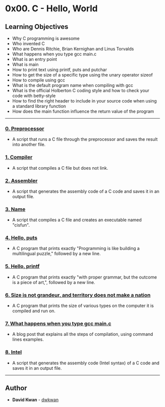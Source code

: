 # 0x00. C - Hello, World

## Learning Objectives

* Why C programming is awesome
* Who invented C
* Who are Dennis Ritchie, Brian Kernighan and Linus Torvalds
* What happens when you type gcc main.c
* What is an entry point
* What is main
* How to print text using printf, puts and putchar
* How to get the size of a specific type using the unary operator sizeof
* How to compile using gcc
* What is the default program name when compiling with gcc
* What is the official Holberton C coding style and how to check your code with betty-style
* How to find the right header to include in your source code when using a standard library function
* How does the main function influence the return value of the program

---

### [0. Preprocessor](./0-preprocessor)
* A script that runs a C file through the preprocessor and saves the result into another file.

### [1. Compiler](./1-compiler)
* A script that compiles a C file but does not link.


### [2. Assembler](./2-assembler)
* A script that generates the assembly code of a C code and saves it in an output file.


### [3. Name](./3-name)
* A script that compiles a C file and creates an executable named "cisfun".


### [4. Hello, puts](./4-puts.c)
* A C program that prints exactly "Programming is like building a multilingual puzzle," followed by a new line.


### [5. Hello, printf](./5-printf.c)
* A C program that prints exactly "with proper grammar, but the outcome is a piece of art,", followed by a new line.


### [6. Size is not grandeur, and territory does not make a nation](./6-size.c)
* A C program that prints the size of various types on the computer it is compiled and run on.


### [7. What happens when you type gcc main.c](./100-intel)
* A blog post that explains all the steps of compilation, using command lines examples.


### [8. Intel](./101-quote.c)
* A script that generates the assembly code (Intel syntax) of a C code and saves it in an output file.


---

## Author
* **David Kwan** - [dwkwan](https://github.com/dwkwan)
